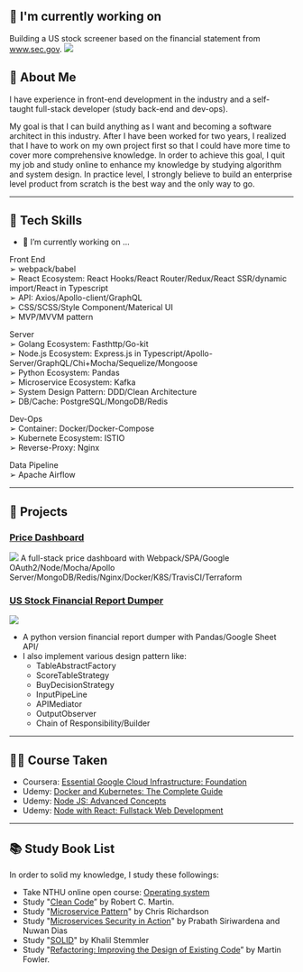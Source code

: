 
## 🔭 I'm currently working on
Building a US stock screener based on the financial statement from www.sec.gov.
![](https://media-exp1.licdn.com/dms/image/C562DAQEqJr6YnoiD9g/profile-treasury-image-shrink_800_800/0/1601878254660?e=1611046800&v=beta&t=QemJrBbPJCBkm7tj9j1rr6mO6dFCbZjsLVmH9Vyb4-c)

## 👋 About Me
I have experience in front-end development in the industry and a self-taught full-stack developer (study back-end and dev-ops).

My goal is that I can build anything as I want and becoming a software architect in this industry. After I have been worked for two years, I realized that I have to work on my own project first so that I could have more time to cover more comprehensive knowledge. In order to achieve this goal, I quit my job and study online to enhance my knowledge by studying algorithm and system design. In practice level, I strongly believe to build an enterprise level product from scratch is the best way and the only way to go.


<!--
**DanielLin9406/DanielLin9406** is a ✨ _special_ ✨ repository because its `README.md` (this file) appears on your GitHub profile.

Here are some ideas to get you started:

- 🔭 I’m currently working on ...
- 🌱 I’m currently learning ...
- 👯 I’m looking to collaborate on ...
- 🤔 I’m looking for help with ...
- 💬 Ask me about ...
- 📫 How to reach me: ...
- 😄 Pronouns: ...
- ⚡ Fun fact: ...
-->
---
## 🧠  Tech Skills
- 🔭 I’m currently working on ...

Front End <br/>
➢ webpack/babel <br/>
➢ React Ecosystem: React Hooks/React Router/Redux/React SSR/dynamic import/React in Typescript <br/>
➢ API: Axios/Apollo-client/GraphQL <br/>
➢ CSS/SCSS/Style Component/Materical UI <br/>
➢ MVP/MVVM pattern <br/>
 
Server <br/>
➢ Golang Ecosystem: Fasthttp/Go-kit <br/>
➢ Node.js Ecosystem: Express.js in Typescript/Apollo-Server/GraphQL/Chi+Mocha/Sequelize/Mongoose <br/>
➢ Python Ecosystem: Pandas <br/>
➢ Microservice Ecosystem: Kafka <br/>
➢ System Design Pattern: DDD/Clean Architecture <br/>
➢ DB/Cache: PostgreSQL/MongoDB/Redis <br/>

Dev-Ops <br/>
➢ Container: Docker/Docker-Compose <br/>
➢ Kubernete Ecosystem: ISTIO <br/>
➢ Reverse-Proxy: Nginx <br/>

Data Pipeline <br/>
➢ Apache Airflow <br/>

---

## 📂 Projects
### [Price Dashboard](https://github.com/DanielLin9406/fullstack-priceDashboard)
![](https://camo.githubusercontent.com/7568e4065731762af6316c308f71e03214008b27bd35b20064bc328f17ead31d/68747470733a2f2f692e696d6775722e636f6d2f7241664a4456462e706e67)
A full-stack price dashboard with Webpack/SPA/Google OAuth2/Node/Mocha/Apollo Server/MongoDB/Redis/Nginx/Docker/K8S/TravisCI/Terraform

### [US Stock Financial Report Dumper](https://github.com/DanielLin9406/worker-financialReportScreenr)
![](https://media-exp1.licdn.com/dms/image/C562DAQH9XaG2V-e3MQ/profile-treasury-image-shrink_1920_1920/0/1597585003429?e=1611046800&v=beta&t=JAlvZ-c8ioPLnUl2bS6bLiCK1SzDTv0Q6g8rUhjfUcw)
* A python version financial report dumper with Pandas/Google Sheet API/
* I also implement various design pattern like: 
  * TableAbstractFactory
  * ScoreTableStrategy
  * BuyDecisionStrategy
  * InputPipeLine
  * APIMediator
  * OutputObserver
  * Chain of Responsibility/Builder

---

## 👨‍🏫 Course Taken
- Coursera: [Essential Google Cloud Infrastructure: Foundation](https://www.coursera.org/account/accomplishments/certificate/C7ACADXGNPLD)
- Udemy: [Docker and Kubernetes: The Complete Guide](https://www.udemy.com/certificate/UC-WB3SV3AQ/)
- Udemy: [Node JS: Advanced Concepts](https://www.udemy.com/certificate/UC-8C375QVN/)
- Udemy: [Node with React: Fullstack Web Development](http://ude.my/UC-YRA2BLTI)
---

## 📚 Study Book List
In order to solid my knowledge, I study these followings:
- Take NTHU online open course: [Operating system](https://www.youtube.com/playlist?list=PLS0SUwlYe8czigQPzgJTH2rJtwm0LXvDX)
- Study "[Clean Code](https://www.amazon.com/gp/product/B001GSTOAM/ref=ppx_yo_dt_b_d_asin_title_o00?ie=UTF8&psc=1)” by Robert C. Martin.
- Study "[Microservice Pattern](https://livebook.manning.com/book/microservices-patterns)" by Chris Richardson
- Study "[Microservices Security in Action](https://livebook.manning.com/book/microservices-security-in-action/appendix-a/136)" by Prabath Siriwardena and Nuwan Dias
- Study "[SOLID](https://solidbook.io/)" by Khalil Stemmler
- Study "[Refactoring: Improving the Design of Existing Code](https://martinfowler.com/books/refactoring.html)” by Martin Fowler.
